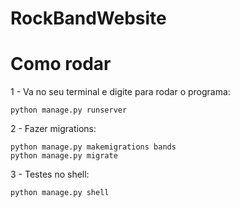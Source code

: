 # RockBandWebsite

# Como rodar

1 - Va no seu terminal e digite para rodar o programa:

    python manage.py runserver

2 - Fazer migrations:

    python manage.py makemigrations bands
    python manage.py migrate

3 - Testes no shell:

    python manage.py shell